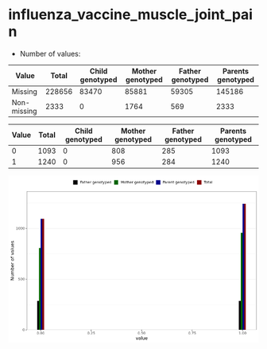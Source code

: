 # influenza_vaccine_muscle_joint_pain
- Number of values:

| Value | Total | Child genotyped | Mother genotyped | Father genotyped | Parents genotyped |
| ----- | ----- | --------------- | ---------------- | ---------------- |---------------- |
| Missing | 228656 | 83470 | 85881 | 59305 | 145186 |
| Non-missing | 2333 | 0 | 1764 | 569 | 2333 |

| Value | Total | Child genotyped | Mother genotyped | Father genotyped | Parents genotyped |
| ----- | ----- | --------------- | ---------------- | ---------------- |---------------- |
| 0 | 1093 | 0 | 808 | 285 | 1093 |
| 1 | 1240 | 0 | 956 | 284 | 1240 |



![](influenza_vaccine_muscle_joint_pain_n.png)



